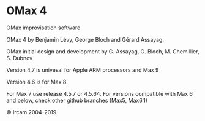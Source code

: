 # OMax 4

OMax improvisation software

OMax 4 by Benjamin Lévy, George Bloch and Gérard Assayag.

OMax initial design and development by G. Assayag, G. Bloch, M. Chemillier, S. Dubnov

Version 4.7 is univesal for Apple ARM processors and Max 9

Version 4.6 is for Max 8.

For Max 7 use release 4.5.7 or 4.5.64. For versions compatible with  Max 6 and below, check other github branches (Max5, Max6.1)

© Ircam 2004-2019

